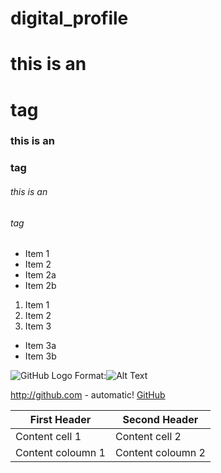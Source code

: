 # digital_profile

# this is an <h1>tag
### this is an <h3> tag
###### this is an <h6> tag
  
 * Item 1
* Item 2
* Item 2a
* Item 2b

1. Item 1
2. Item 2
3. Item 3
 * Item 3a
 * Item 3b
 
![GitHub Logo](/images/logo.png)
Format:![Alt Text](url)

http://github.com - automatic!
[GitHub](http://github.com)

First Header | Second Header
------------ | -------------
Content cell 1 | Content cell 2
Content coloumn 1 | Content coloumn 2






